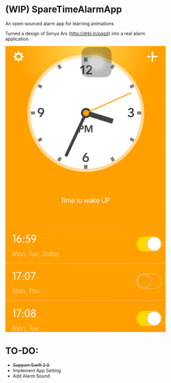 # (WIP) SpareTimeAlarmApp
An open-sourced alarm app for learning animations 

Turned a design of Senya Ars (http://drbl.in/pgzd) into a real alarm application.

![Alt text](/Design/alarmapp.png "Design by Senya Ars")

# TO-DO:
- ~~Support Swift 2.0~~
- Implement App Setting
- Add Alarm Sound
